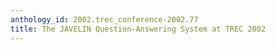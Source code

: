 ```yaml
---
anthology_id: 2002.trec_conference-2002.77
title: The JAVELIN Question-Answering System at TREC 2002
---
```

